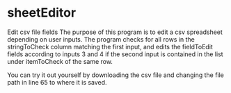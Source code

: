 # sheetEditor
Edit csv file fields
The purpose of this program is to edit a csv spreadsheet depending on user inputs.
The program checks for all rows in the stringToCheck column matching the first input, and edits the fieldToEdit fields
according to inputs 3 and 4 if the second input is contained in the list under itemToCheck of the same row.

You can try it out yourself by downloading the csv file and changing the file path in line 65 to where it is saved.
